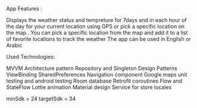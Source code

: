 App Features :

Displays the weather status and tempreture for 7days and in each hour of the day for your current location using GPS or pick a specific location on the map .
You can pick a specific location from the map and add it to a list of favorite locations to track the weather
The app can be used in English or Arabic

Used Technologies:

MVVM Architecture pattern
Repository and Singleton Design Patterns
ViewBinding
SharedPreferences
Navigation component
Google maps
unit testing and android testing
Room database
Retrofit
coroutines
Flow and StateFlow
Lottie animation
Material design
Service for store locales



minSdk = 24
targetSdk = 34
